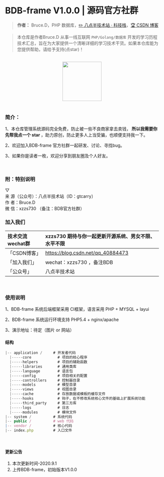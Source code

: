 # BDB-frame V1.0.0 | 源码官方社群

> **作者：** Bruce.D，PHP 数据库，[:pencil2: 八点半技术站 · 科技栈](#)，[:trophy: CSDN 博客](https://blog.csdn.net/qq_40884473)

> 本仓库是作者Bruce.D 从事一线互联网 ```PHP/Golang/数据库``` 开发的学习历程技术汇总，旨在为大家提供一个清晰详细的学习技术干货。如果本仓库能为您提供帮助，请给予支持(点star)！

<br/>
<div align="center">
    <a href="#" style="text-decoration:none"><img src="https://bugstack.cn/assets/images/icon.svg" width="128px"></a>
</div>
<br/>  

### 简介：

1、本仓库管理系统源码完全免费，防止被一些不良商家拿去卖钱，<b> 所以我需要你先帮我点一个 star </b>，助力原创，防止更多人上当受骗，也顺便支持我一下。

2、欢迎加入BDB-frame 官方社群一起研发、讨论、寻找bug。

3、如果你是读者一枚，欢迎分享到朋友圈及个人好友。

<br/>

### 附：特别说明 <br/>
▽<br/>
来   源（公众号）：八点半技术站（ID：gtcarry）<br/>
作   者：Bruce.D<br/>
微  信：xzzs730 （备注：BDB官方社群）<br/>


### 加入我们

| 技术交流wechat群 | xzzs730  期待与你一起更新开源系统、男女不限、水平不限|
| :------------- | :----------- |
| 「CSDN博客」| https://blog.csdn.net/qq_40884473 |
| 「加入我们」| wechat：xzzs730 ，备注BDB |
| 「公众号」 | 八点半技术站 |
<br/>

### 使用说明
1、BDB-frame 系统后端框架采用 CI框架，语言采用 PHP + MYSQL + layui

2、BDB-frame 系统运行环境支持 PHP5.4 + nginx/apache

3、演示地址：待定（图片 or 网站）

#### 结构

```js
|-- application /     # 开发者代码
  |-----core            # 项目的核心程序 
  |-----helpers         # 项目的辅助函数 
  |-----libraries       # 通用类库  
  |-----language        # 语言包 
  |-----config          # 项目相关的配置 
  |-----controllers     # 控制器目录  
  |-----models          # 模型目录  
  |-----views           # 视图目录
  |-----cache           # 存放数据或模板的缓存文件  
  |-----hooks           # 钩子，在不修改系统核心文件的基础上扩展系统功能  
  |-----third_party     # 第三方库  
  |-----logs            # 日志  
  |-----modules         # 模块文件  
|-- system /          # 系统代码
|-- public /          # web 代码
|-- vendor /          # 核心代码
|-- index.php         # 入口文件

```
<br/>

#### 更新公告
1. 本次更新时间-2020.9.1
2. 上传BDB-frame，初始版本V1.0.0 
